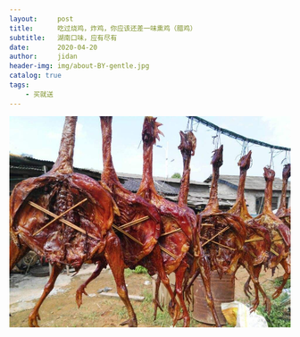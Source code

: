 ```yaml
---
layout:     post
title:      吃过烧鸡，炸鸡，你应该还差一味熏鸡（腊鸡）
subtitle:   湖南口味，应有尽有
date:       2020-04-20
author:     jidan
header-img: img/about-BY-gentle.jpg
catalog: true
tags:
    - 买就送
---
```

![](/img/te/8.jpg)